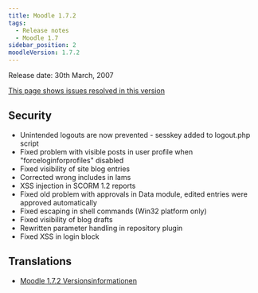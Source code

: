 ```yaml
---
title: Moodle 1.7.2
tags:
  - Release notes
  - Moodle 1.7
sidebar_position: 2
moodleVersion: 1.7.2
---
```

Release date: 30th March, 2007

[This page shows issues resolved in this version](http://moodle.atlassian.net/secure/IssueNavigator!executeAdvanced.jspa?jqlQuery=project+%3D+mdl+and+resolution+%3D+fixed+AND+fixVersion+in+%28%221.7.2%22%29)

## Security

- Unintended logouts are now prevented - sesskey added to logout.php script
- Fixed problem with visible posts in user profile when "forceloginforprofiles" disabled
- Fixed visibility of site blog entries
- Corrected wrong includes in lams
- XSS injection in SCORM 1.2 reports
- Fixed old problem with approvals in Data module, edited entries were approved automatically
- Fixed escaping in shell commands (Win32 platform only)
- Fixed visibility of blog drafts
- Rewritten parameter handling in repository plugin
- Fixed XSS in login block

## Translations

- [Moodle 1.7.2 Versionsinformationen](https://docs.moodle.org/de/Moodle_1.7.2_Versionsinformationen)
